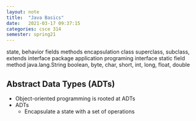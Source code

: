 ```yaml
---
layout: note
title:  "Java Basics"
date:   2021-03-17 09:37:15
categories: csce 314
semester: spring21
---
```



state, behavior
fields
methods
encapsulation
class
superclass, subclass, extends
interface
package
application programing interface
static field
method
java.lang.String
boolean, byte, char, short, int, long, float, double

## Abstract Data Types (ADTs)
- Object-oriented programming is rooted at ADTs
- ADTs
  - Encapsulate a state with a set of operations